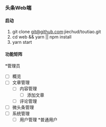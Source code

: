 ### 头条Web端


#### 启动
1. git clone git@github.com:jiechud/toutiao.git
2. cd web && yarn || npm install
3. yarn start


#### 功能矩阵
*管理员
- [ ] 概览  
- [ ] 文章管理
  - [ ] 内容管理
     - [ ] 添加文章
  - [ ] 评论管理
- [ ] 微头条管理
- [ ] 系统管理
  - [ ] 用户管理
*普通用户
